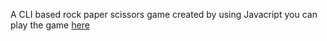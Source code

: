 A CLI based rock paper scissors game created by using Javacript you can play the game [here](https://replit.com/@apoornima/rock-paper-scissors#index.js?embed=1&output=1)
